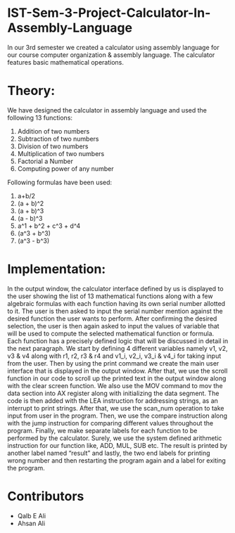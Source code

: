 # IST-Sem-3-Project-Calculator-In-Assembly-Language
In our 3rd semester we created a calculator using assembly language for our course computer organization &amp; assembly language. The calculator features basic mathematical operations.

# Theory:
We have designed the calculator in assembly language and used the following 13 functions:
1) Addition of two numbers          
2) Subtraction of two numbers          
3) Division of two numbers            
4) Multiplication of two numbers                    
5) Factorial a Number            
6) Computing power of any number       

Following formulas have been used:
1) a+b/2                         
2) (a + b)^2    
3) (a + b)^3 
4) (a - b)^3 
5) a^1 + b^2 + c^3 + d^4        
6) (a^3 + b^3) 
7) (a^3 - b^3)

# Implementation:

In the output window, the calculator interface defined by us is displayed to the user showing the list of 13 mathematical functions along with a few algebraic formulas with each function having its own serial number allotted to it. The user is then asked to input the serial number mention against the desired function the user wants to perform. After confirming the desired selection, the user is then again asked to input the values of variable that will be used to compute the selected mathematical function or formula. Each function has a precisely defined logic that will be discussed in detail in the next paragraph.
We start by defining 4 different variables namely v1, v2, v3 & v4 along with r1, r2, r3 & r4 and v1_i, v2_i, v3_i & v4_i for taking input from the user. Then by using the print command we create the main user interface that is displayed in the output window. After that, we use the scroll function in our code to scroll up the printed text in the output window along with the clear screen function. We also use the MOV command to mov the data section into AX register along with initializing the data segment. The code is then added with the LEA instruction for addressing strings, as an interrupt to print strings. After that, we use the scan_num operation to take input from user in the program. Then, we use the compare instruction along with the jump instruction for comparing different values throughout the program. Finally, we make separate labels for each function to be performed by the calculator. Surely, we use the system defined arithmetic instruction for our function like, ADD, MUL, SUB etc. The result is printed by another label named “result” and lastly, the two end labels for printing wrong number and then restarting the program again and a label for exiting the program.

# Contributors
- Qalb E Ali
- Ahsan Ali
